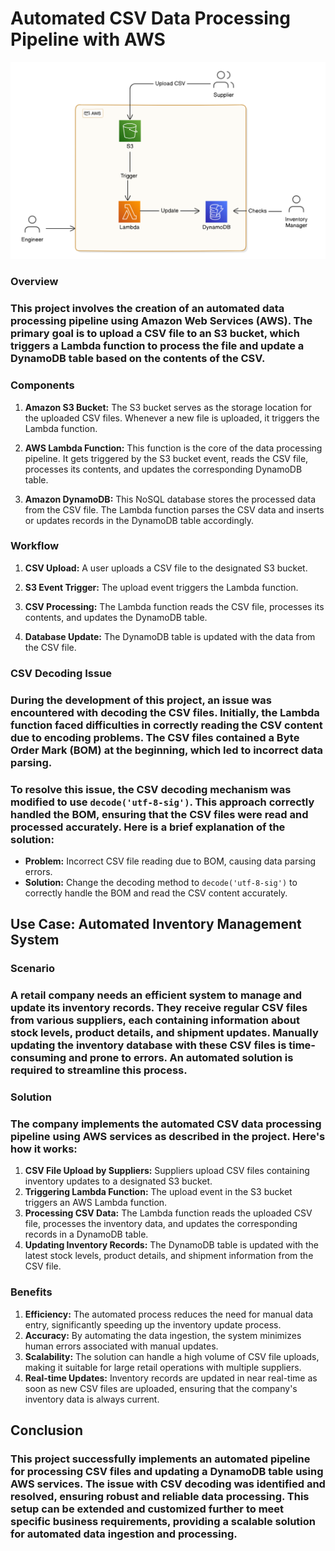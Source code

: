 # Automated CSV Data Processing Pipeline with AWS

![architecture](/images/P9.png)

### **Overview**

### This project involves the creation of an automated data processing pipeline using Amazon Web Services (AWS). The primary goal is to upload a CSV file to an S3 bucket, which triggers a Lambda function to process the file and update a DynamoDB table based on the contents of the CSV.

### **Components**

1. **Amazon S3 Bucket:** The S3 bucket serves as the storage location for the uploaded CSV files. Whenever a new file is uploaded, it triggers the Lambda function.

2. **AWS Lambda Function:** This function is the core of the data processing pipeline. It gets triggered by the S3 bucket event, reads the CSV file, processes its contents, and updates the corresponding DynamoDB table.

3. **Amazon DynamoDB:** This NoSQL database stores the processed data from the CSV file. The Lambda function parses the CSV data and inserts or updates records in the DynamoDB table accordingly.

### **Workflow**

1. **CSV Upload:** A user uploads a CSV file to the designated S3 bucket.

2. **S3 Event Trigger:** The upload event triggers the Lambda function.

3. **CSV Processing:** The Lambda function reads the CSV file, processes its contents, and updates the DynamoDB table.

4. **Database Update:** The DynamoDB table is updated with the data from the CSV file.

### **CSV Decoding Issue**

### During the development of this project, an issue was encountered with decoding the CSV files. Initially, the Lambda function faced difficulties in correctly reading the CSV content due to encoding problems. The CSV files contained a Byte Order Mark (BOM) at the beginning, which led to incorrect data parsing.

### To resolve this issue, the CSV decoding mechanism was modified to use `decode('utf-8-sig')`. This approach correctly handled the BOM, ensuring that the CSV files were read and processed accurately. Here is a brief explanation of the solution:

- **Problem:** Incorrect CSV file reading due to BOM, causing data parsing errors.
- **Solution:** Change the decoding method to `decode('utf-8-sig')` to correctly handle the BOM and read the CSV content accurately.

## **Use Case: Automated Inventory Management System**

### **Scenario**
### A retail company needs an efficient system to manage and update its inventory records. They receive regular CSV files from various suppliers, each containing information about stock levels, product details, and shipment updates. Manually updating the inventory database with these CSV files is time-consuming and prone to errors. An automated solution is required to streamline this process.

### **Solution**
### The company implements the automated CSV data processing pipeline using AWS services as described in the project. Here's how it works:

1. **CSV File Upload by Suppliers:** Suppliers upload CSV files containing inventory updates to a designated S3 bucket.
2. **Triggering Lambda Function:** The upload event in the S3 bucket triggers an AWS Lambda function.
3. **Processing CSV Data:** The Lambda function reads the uploaded CSV file, processes the inventory data, and updates the corresponding records in a DynamoDB table.
4. **Updating Inventory Records:** The DynamoDB table is updated with the latest stock levels, product details, and shipment information from the CSV file.

### **Benefits**
1. **Efficiency:** The automated process reduces the need for manual data entry, significantly speeding up the inventory update process.
2. **Accuracy:** By automating the data ingestion, the system minimizes human errors associated with manual updates.
3. **Scalability:** The solution can handle a high volume of CSV file uploads, making it suitable for large retail operations with multiple suppliers.
4. **Real-time Updates:** Inventory records are updated in near real-time as soon as new CSV files are uploaded, ensuring that the company's inventory data is always current.

## **Conclusion**

### This project successfully implements an automated pipeline for processing CSV files and updating a DynamoDB table using AWS services. The issue with CSV decoding was identified and resolved, ensuring robust and reliable data processing. This setup can be extended and customized further to meet specific business requirements, providing a scalable solution for automated data ingestion and processing.